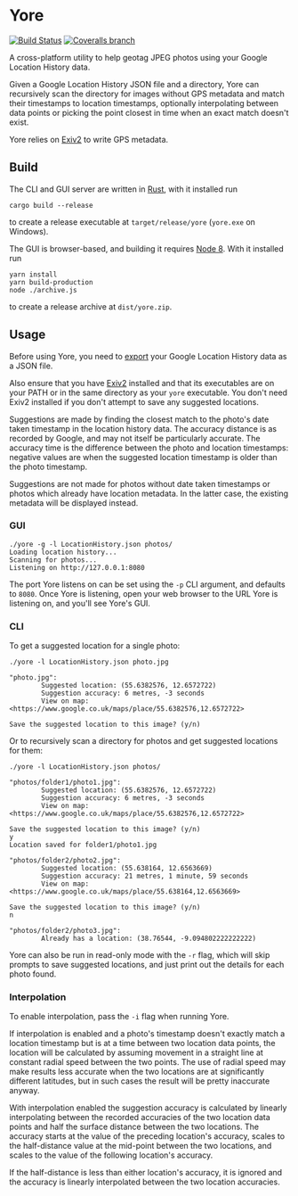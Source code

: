 Yore
====

[![Build Status](https://www.travis-ci.org/WrinklyNinja/yore.svg?branch=master)](https://www.travis-ci.org/WrinklyNinja/yore)
[![Coveralls branch](https://img.shields.io/coveralls/WrinklyNinja/yore/master.svg)](https://coveralls.io/github/WrinklyNinja/yore)

A cross-platform utility to help geotag JPEG photos using your Google
Location History data.

Given a Google Location History JSON file and a directory, Yore can
recursively scan the directory for images without GPS metadata and match their
timestamps to location timestamps, optionally interpolating between data points
or picking the point closest in time when an exact match doesn't exist.

Yore relies on [Exiv2](http://www.exiv2.org/) to write GPS metadata.

## Build

The CLI and GUI server are written in [Rust](https://www.rust-lang.org), with it
installed run

```
cargo build --release
```

to create a release executable at `target/release/yore` (`yore.exe` on Windows).

The GUI is browser-based, and building it requires [Node 8](http://nodejs.org/).
With it installed run

```
yarn install
yarn build-production
node ./archive.js
```

to create a release archive at `dist/yore.zip`.

## Usage

Before using Yore, you need to
[export](https://takeout.google.com/settings/takeout/custom/location_history)
your Google Location History data as a JSON file.

Also ensure that you have [Exiv2](http://www.exiv2.org/) installed and that its
executables are on your PATH or in the same directory as your `yore` executable.
You don't need Exiv2 installed if you don't attempt to save any suggested
locations.

Suggestions are made by finding the closest match to the photo's date taken
timestamp in the location history data. The accuracy distance is as recorded by
Google, and may not itself be particularly accurate. The accuracy time is the
difference between the photo and location timestamps: negative values are when
the suggested location timestamp is older than the photo timestamp.

Suggestions are not made for photos without date taken timestamps or photos
which already have location metadata. In the latter case, the existing metadata
will be displayed instead.

### GUI

```
./yore -g -l LocationHistory.json photos/
Loading location history...
Scanning for photos...
Listening on http://127.0.0.1:8080

```

The port Yore listens on can be set using the `-p` CLI argument, and defaults to
`8080`. Once Yore is listening, open your web browser to the URL Yore is
listening on, and you'll see Yore's GUI.

### CLI

To get a suggested location for a single photo:

```
./yore -l LocationHistory.json photo.jpg

"photo.jpg":
        Suggested location: (55.6382576, 12.6572722)
        Suggestion accuracy: 6 metres, -3 seconds
        View on map: <https://www.google.co.uk/maps/place/55.6382576,12.6572722>

Save the suggested location to this image? (y/n)
```

Or to recursively scan a directory for photos and get suggested locations for
them:

```
./yore -l LocationHistory.json photos/

"photos/folder1/photo1.jpg":
        Suggested location: (55.6382576, 12.6572722)
        Suggestion accuracy: 6 metres, -3 seconds
        View on map: <https://www.google.co.uk/maps/place/55.6382576,12.6572722>

Save the suggested location to this image? (y/n)
y
Location saved for folder1/photo1.jpg

"photos/folder2/photo2.jpg":
        Suggested location: (55.638164, 12.6563669)
        Suggestion accuracy: 21 metres, 1 minute, 59 seconds
        View on map: <https://www.google.co.uk/maps/place/55.638164,12.6563669>

Save the suggested location to this image? (y/n)
n

"photos/folder2/photo3.jpg":
        Already has a location: (38.76544, -9.094802222222222)
```

Yore can also be run in read-only mode with the `-r` flag, which will skip
prompts to save suggested locations, and just print out the details for each
photo found.

### Interpolation

To enable interpolation, pass the `-i` flag when running Yore.

If interpolation is enabled and a photo's timestamp doesn't exactly match a
location timestamp but is at a time between two location data points, the
location will be calculated by assuming movement in a straight line at constant
radial speed between the two points. The use of radial speed may make results
less accurate when the two locations are at significantly different latitudes,
but in such cases the result will be pretty inaccurate anyway.

With interpolation enabled the suggestion accuracy is calculated by linearly
interpolating between the recorded accuracies of the two location data points
and half the surface distance between the two locations. The accuracy starts
at the value of the preceding location's accuracy, scales to the half-distance
value at the mid-point between the two locations, and scales to the value of the
following location's accuracy.

If the half-distance is less than either location's accuracy, it is ignored and
the accuracy is linearly interpolated between the two location accuracies.
